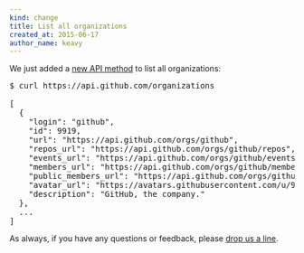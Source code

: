 ```yaml
---
kind: change
title: List all organizations
created_at: 2015-06-17
author_name: keavy
---
```


We just added a [new API method](/v3/orgs#list-all-organizations) to list all organizations:

<pre class="terminal">
$ curl https://api.github.com/organizations

[
  {
    "login": "github",
    "id": 9919,
    "url": "https://api.github.com/orgs/github",
    "repos_url": "https://api.github.com/orgs/github/repos",
    "events_url": "https://api.github.com/orgs/github/events",
    "members_url": "https://api.github.com/orgs/github/members{/member}",
    "public_members_url": "https://api.github.com/orgs/github/public_members{/member}",
    "avatar_url": "https://avatars.githubusercontent.com/u/9919?v=3",
    "description": "GitHub, the company."
  },
  ...
]
</pre>

As always, if you have any questions or feedback, please [drop us a line][contact].

[contact]: https://github.com/contact?form[subject]=API+-+Listing+Organizations

